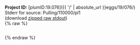 **Project ID:** [plumID:19.076]({{ '/' | absolute_url }}eggs/19/076/)  
Stderr for source:  Pulling/110000/pl1   
(download [zipped raw stdout](pl1.plumed.stdout.txt.zip))  
{% raw %}
<pre>
</pre>
{% endraw %}
